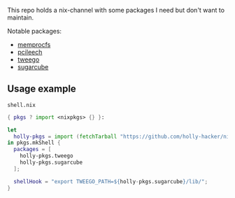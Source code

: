 This repo holds a nix-channel with some packages I need but don't want to maintain.

Notable packages:
- [memprocfs](./pkgs/memprocfs/README.md)
- [pcileech](./pkgs/pcileech/README.md)
- [tweego](./pkgs/tweego/README.md)
- [sugarcube](./pkgs/sugarcube/README.md)

## Usage example
`shell.nix`
```nix
{ pkgs ? import <nixpkgs> {} }:

let
  holly-pkgs = import (fetchTarball "https://github.com/holly-hacker/nixpkgs/archive/32408c2193dc217a03fcdafca842722027eba911.tar.gz") { };
in pkgs.mkShell {
  packages = [
    holly-pkgs.tweego
    holly-pkgs.sugarcube
  ];

  shellHook = "export TWEEGO_PATH=${holly-pkgs.sugarcube}/lib/";
}
```
